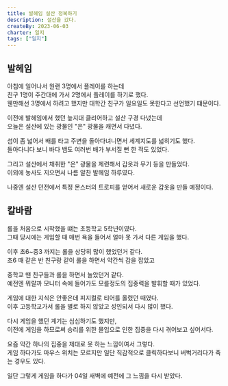 ```yaml
---
title: 발헤임 설산 정복하기
description: 설산을 갔다.
createBy: 2023-06-03
charter: 일지
tags: ["일지"]
---
```


## 발헤임

아침에 일어나서 원랜 3명에서 플레이를 하는데  
친구 1명이 주간대에 가서 2명에서 플레이를 하기로 했다.  
웬만해선 3명에서 하려고 했지만 대학간 친구가 일요일도 못한다고 선언했기 떄문이다.

이전에 발헤임에서 했던 늪지대 클리어하고 설산 구경 다녔는데  
오늘은 설산에 있는 광물인 "은" 광물을 캐면서 다녔다.

섬이 좀 넓어서 배를 타고 주변을 돌아다녀니면서 세계지도를 넓히기도 했다.  
돌아다니다 보니 바다 뱀도 여러번 배가 부서질 뻔 한 적도 있었다.

그리고 설산에서 채취한 "은" 광물을 제련해서 갑옷과 무기 등을 만들었다.  
이외에 농사도 지으면서 나름 알찬 발헤임 하루였다.

나중엔 설산 던전에서 특정 몬스터의 트로피를 얻어서 새로운 갑옷을 만들 예정이다.

## 칼바람

롤을 처음으로 시작했을 떄는 초등학교 5학년이였다.  
그때 당시에는 게임할 때 매번 욕을 들어서 얼마 못 가서 다른 게임을 했다.

이후 초6~중3 까지는 롤을 상당히 많이 했었던거 같다.  
초6 때 같은 반 친구랑 같이 롤을 하면서 약간씩 감을 잡았고

중학교 땐 친구들과 롤을 하면서 놀았던거 같다.  
예전엔 뭐랄까 모니터 속에 들어가도 모를정도의 집중력을 발휘할 때가 있었다.

게임에 대한 지식은 안좋은데 피지컬로 티어를 올렸던 때였다.  
이후 고등학교가서 롤을 별로 하지 않았고 성인되서 다시 많이 했다.

다시 게임을 했던 계기는 심심하기도 했지만,  
이전에 게임을 하므로써 승리를 위한 몰입으로 인한 집중을 다시 겪어보고 싶어서다.

요즘 약간 하나의 집중을 제대로 못 하는 느낌이여서 그렇다.  
게임 하다가도 마우스 위치는 모르지만 일단 직감적으로 클릭하다보니 버벅거리다가 죽는 경우도 있다.

일단 그렇게 게임을 하다가 04일 새벽에 예전에 그 느낌을 다시 받았다.
